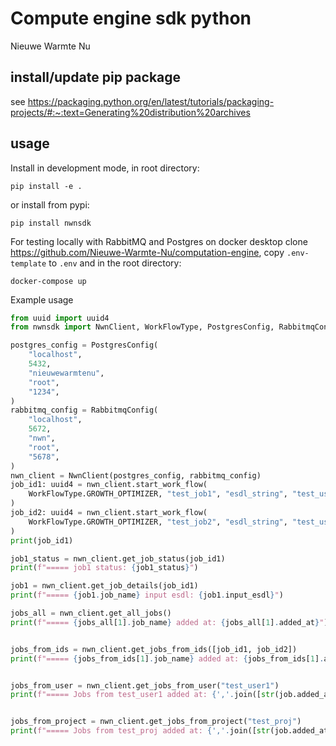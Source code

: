 # Compute engine sdk python
Nieuwe Warmte Nu


## install/update pip package
see
https://packaging.python.org/en/latest/tutorials/packaging-projects/#:~:text=Generating%20distribution%20archives

## usage
Install in development mode, in root directory:
```
pip install -e .
```

or install from pypi:
```
pip install nwnsdk
```

For testing locally with RabbitMQ and Postgres on docker desktop clone https://github.com/Nieuwe-Warmte-Nu/computation-engine, copy `.env-template` to `.env` and in the root directory:
```
docker-compose up
```

Example usage

```python
from uuid import uuid4
from nwnsdk import NwnClient, WorkFlowType, PostgresConfig, RabbitmqConfig

postgres_config = PostgresConfig(
    "localhost",
    5432,
    "nieuwewarmtenu",
    "root",
    "1234",
)
rabbitmq_config = RabbitmqConfig(
    "localhost",
    5672,
    "nwn",
    "root",
    "5678",
)
nwn_client = NwnClient(postgres_config, rabbitmq_config)
job_id1: uuid4 = nwn_client.start_work_flow(
    WorkFlowType.GROWTH_OPTIMIZER, "test_job1", "esdl_string", "test_user1", "test_proj"
)
job_id2: uuid4 = nwn_client.start_work_flow(
    WorkFlowType.GROWTH_OPTIMIZER, "test_job2", "esdl_string", "test_user2", "test_proj"
)
print(job_id1)

job1_status = nwn_client.get_job_status(job_id1)
print(f"===== job1 status: {job1_status}")

job1 = nwn_client.get_job_details(job_id1)
print(f"===== {job1.job_name} input esdl: {job1.input_esdl}")

jobs_all = nwn_client.get_all_jobs()
print(f"===== {jobs_all[1].job_name} added at: {jobs_all[1].added_at}")


jobs_from_ids = nwn_client.get_jobs_from_ids([job_id1, job_id2])
print(f"===== {jobs_from_ids[1].job_name} added at: {jobs_from_ids[1].added_at}")


jobs_from_user = nwn_client.get_jobs_from_user("test_user1")
print(f"===== Jobs from test_user1 added at: {','.join([str(job.added_at) for job in jobs_from_user])}")


jobs_from_project = nwn_client.get_jobs_from_project("test_proj")
print(f"===== Jobs from test_proj added at: {','.join([str(job.added_at) for job in jobs_from_project])}")

```